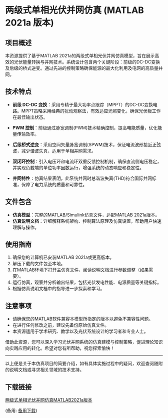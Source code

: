 # 两级式单相光伏并网仿真 (MATLAB 2021a 版本)

## 项目概述

本资源提供了基于MATLAB 2021a的两级式单相光伏并网仿真模型，旨在展示高效的光伏能量转换与并网技术。系统设计包含两个关键阶段：前级的DC-DC变换及后级的桥式逆变。通过先进的控制策略确保能源的最大化利用及电网的高质量并网。

## 技术特点

- **前级 DC-DC 变换**：采用专精于最大功率点跟踪（MPPT）的DC-DC变换电路。MPPT策略采用经典的扰动观察法，有效适应光照变化，确保光伏板工作在最佳输出状态。
  
- **PWM 控制**：前级通过脉宽调制(PWM)技术精确控制，提高电能质量，优化能量传输效率。
  
- **后级桥式逆变**：采用空间矢量脉宽调制(SPWM)技术，保证电流波形接近正弦波，减少谐波失真，适用于单相并网需求。
  
- **双闭环控制**：引入电压环和电流环双重反馈控制机制，确保直流侧电压稳定，并实现负载端的单位功率因数运行，增强系统的动态响应和稳定性。
  
- **并网特性**：仿真结果表明，此系统并网时总谐波失真(THD)符合国际并网标准，保障了电力系统的质量和可靠性。

## 文件包含

- **仿真模型**：完整的MATLAB/Simulink仿真文件，适配MATLAB 2021a版本。
- **仿真说明文档**：详细解释系统架构、控制算法原理及仿真设置，帮助用户快速理解与操作。

## 使用指南

1. 确保您的计算机已安装MATLAB 2021a或更高版本。
2. 解压下载的文件包至本地。
3. 在MATLAB环境下打开主仿真文件，阅读说明文档进行参数调整（如果需要）。
4. 运行仿真，观察并分析输出结果，包括光伏发电性能、电源质量等关键指标。
5. 根据仿真说明文档中的指导进一步探索和学习。

## 注意事项

- 请确保您的MATLAB软件兼容本模型所指定的版本以避免不兼容性问题。
- 在进行任何修改之前，建议先备份原始仿真文件。
- 本资源适用于学术研究、教学以及光伏系统设计的学习者和专业人士。

借助此资源，您可以深入学习光伏并网系统的仿真建模与控制策略，促进理论知识向实践应用的转化。希望对您有所帮助，祝您探索愉快！

---

以上便是关于本仿真项目的简要介绍，如有具体实施过程中的疑问，欢迎查阅随附的说明文档或寻求相关领域的技术支持。

## 下载链接
[两级式单相光伏并网仿真MATLAB2021a版本](https://pan.quark.cn/s/e9d242ddfc9d) 

(备用: [备用下载](https://pan.baidu.com/s/1zuP0Y0nGk_W4LL40GnCWaA?pwd=1234))
